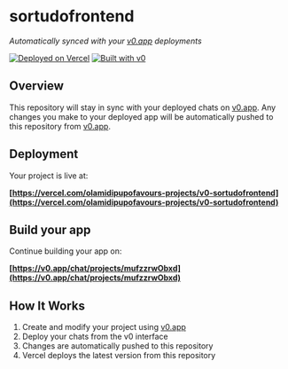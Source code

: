 # sortudofrontend

*Automatically synced with your [v0.app](https://v0.app) deployments*

[![Deployed on Vercel](https://img.shields.io/badge/Deployed%20on-Vercel-black?style=for-the-badge&logo=vercel)](https://vercel.com/olamidipupofavours-projects/v0-sortudofrontend)
[![Built with v0](https://img.shields.io/badge/Built%20with-v0.app-black?style=for-the-badge)](https://v0.app/chat/projects/mufzzrwObxd)

## Overview

This repository will stay in sync with your deployed chats on [v0.app](https://v0.app).
Any changes you make to your deployed app will be automatically pushed to this repository from [v0.app](https://v0.app).

## Deployment

Your project is live at:

**[https://vercel.com/olamidipupofavours-projects/v0-sortudofrontend](https://vercel.com/olamidipupofavours-projects/v0-sortudofrontend)**

## Build your app

Continue building your app on:

**[https://v0.app/chat/projects/mufzzrwObxd](https://v0.app/chat/projects/mufzzrwObxd)**

## How It Works

1. Create and modify your project using [v0.app](https://v0.app)
2. Deploy your chats from the v0 interface
3. Changes are automatically pushed to this repository
4. Vercel deploys the latest version from this repository